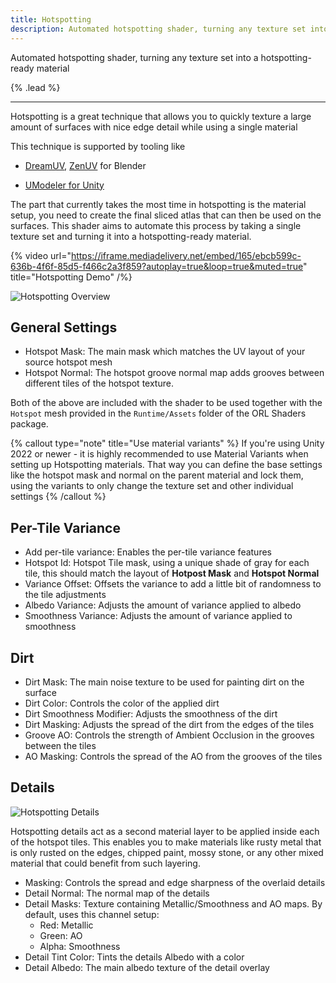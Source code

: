 ```yaml
---
title: Hotspotting
description: Automated hotspotting shader, turning any texture set into a hotspotting-ready material
---
```


Automated hotspotting shader, turning any texture set into a hotspotting-ready material

{% .lead %}

---

Hotspotting is a great technique that allows you to quickly texture a large amount of surfaces with nice edge detail while using a single material

This technique is supported by tooling like

- [DreamUV](https://github.com/leukbaars/DreamUV), [ZenUV](https://sergeytyapkin.gumroad.com/l/ZenUV) for Blender

- [UModeler for Unity](https://youtu.be/MIHY5Ijr_HM)

The part that currently takes the most time in hotspotting is the material setup, you need to create the final sliced atlas that can then be used on the surfaces. This shader aims to automate this process by taking a single texture set and turning it into a hotspotting-ready material.

{% video url="https://iframe.mediadelivery.net/embed/165/ebcb599c-636b-4f6f-85d5-f466c2a3f859?autoplay=true&loop=true&muted=true" title="Hotspotting Demo" /%}

![Hotspotting Overview](/img/docs/orl-standard/hotspotting/hotspotting-overview.png "Hotspotting Overview")

## General Settings

- Hotspot Mask: The main mask which matches the UV layout of your source hotspot mesh
- Hotspot Normal: The hotspot groove normal map adds grooves between different tiles of the hotspot texture.

Both of the above are included with the shader to be used together with the `Hotspot` mesh provided in the `Runtime/Assets` folder of the ORL Shaders package.

{% callout type="note" title="Use material variants" %}
If you're using Unity 2022 or newer - it is highly recommended to use Material Variants when setting up Hotspotting materials. That way you can define the base settings like the hotspot mask and normal on the parent material and lock them, using the variants to only change the texture set and other individual settings
{% /callout %}

## Per-Tile Variance

- Add per-tile variance: Enables the per-tile variance features
- Hotspot Id: Hotspot Tile mask, using a unique shade of gray for each tile, this should match the layout of **Hotpost Mask** and **Hotspot Normal**
- Variance Offset: Offsets the variance to add a little bit of randomness to the tile adjustments
- Albedo Variance: Adjusts the amount of variance applied to albedo
- Smoothness Variance: Adjusts the amount of variance applied to smoothness

## Dirt

- Dirt Mask: The main noise texture to be used for painting dirt on the surface
- Dirt Color: Controls the color of the applied dirt
- Dirt Smoothness Modifier: Adjusts the smoothness of the dirt
- Dirt Masking: Adjusts the spread of the dirt from the edges of the tiles
- Groove AO: Controls the strength of Ambient Occlusion in the grooves between the tiles
- AO Masking: Controls the spread of the AO from the grooves of the tiles

## Details

![Hotspotting Details](/img/docs/orl-standard/hotspotting/hotspotting-details.png "Hotspotting Details")

Hotspotting details act as a second material layer to be applied inside each of the hotspot tiles. This enables you to make materials like rusty metal that is only rusted on the edges, chipped paint, mossy stone, or any other mixed material that could benefit from such layering.

- Masking: Controls the spread and edge sharpness of the overlaid details
- Detail Normal: The normal map of the details
- Detail Masks: Texture containing Metallic/Smoothness and AO maps. By default, uses this channel setup:
  - Red: Metallic
  - Green: AO
  - Alpha: Smoothness
- Detail Tint Color: Tints the details Albedo with a color
- Detail Albedo: The main albedo texture of the detail overlay
